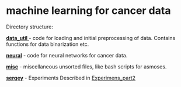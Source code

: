 # machine learning for cancer data
Directory structure:

[**data_util** ](data_util) - code for  loading and initial preprocessing of data.  Contains functions for data binarization etc.

[**neural**](neural) - code for neural networks for cancer data.

[**misc**](misc) - miscellaneous unsorted files, like bash scripts for asmoses.


[**sergey**](sergey) - Experiments Described in [Experimens_part2](https://docs.google.com/document/d/1uOnOmsmUpE0Y6Mj66c0m9HGORdOy973aj3EqW7KPiuI)
